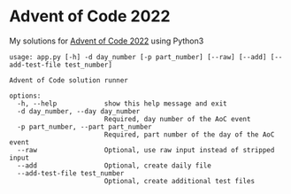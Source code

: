 # Advent of Code 2022

My solutions for [Advent of Code 2022](https://adventofcode.com/2022/) using Python3

```
usage: app.py [-h] -d day_number [-p part_number] [--raw] [--add] [--add-test-file test_number]

Advent of Code solution runner

options:
  -h, --help            show this help message and exit
  -d day_number, --day day_number
                        Required, day number of the AoC event
  -p part_number, --part part_number
                        Required, part number of the day of the AoC event
  --raw                 Optional, use raw input instead of stripped input
  --add                 Optional, create daily file
  --add-test-file test_number
                        Optional, create additional test files
```
